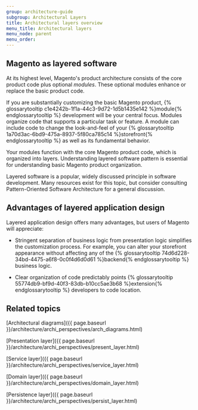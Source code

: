 ```yaml
---
group: architecture-guide
subgroup: Architectural Layers
title: Architectural layers overview
menu_title: Architectural layers
menu_node: parent
menu_order:
---
```


## Magento as layered software

At its highest level, Magento's product architecture consists of the core product code plus optional <i>modules</i>. These optional modules enhance or replace the basic product code.

If you are substantially customizing the basic Magento product, {% glossarytooltip c1e4242b-1f1a-44c3-9d72-1d5b1435e142 %}module{% endglossarytooltip %} development will be your central focus. Modules organize code that supports a particular task or feature. A module can include code to change the look-and-feel of your {% glossarytooltip 1a70d3ac-6bd9-475a-8937-5f80ca785c14 %}storefront{% endglossarytooltip %} as well as its fundamental behavior.

Your modules function with the core Magento product code, which is organized into layers. Understanding layered software pattern is essential for understanding basic Magento product organization.

Layered software is a popular, widely discussed principle in software development. Many resources exist for this topic, but consider consulting Pattern-Oriented Software Architecture for a general discussion.

## Advantages of layered application design

Layered application design offers many advantages, but users of Magento will appreciate:

* Stringent separation of business logic from presentation logic simplifies the customization process. For example, you can alter your storefront appearance without affecting any of the {% glossarytooltip 74d6d228-34bd-4475-a6f8-0c0f4d6d0d61 %}backend{% endglossarytooltip %} business logic.

* Clear organization of code predictably points {% glossarytooltip 55774db9-bf9d-40f3-83db-b10cc5ae3b68 %}extension{% endglossarytooltip %} developers to code location.

## Related topics

[Architectural diagrams]({{ page.baseurl }}/architecture/archi_perspectives/arch_diagrams.html)

[Presentation layer]({{ page.baseurl }}/architecture/archi_perspectives/present_layer.html)

[Service layer]({{ page.baseurl }}/architecture/archi_perspectives/service_layer.html)

[Domain layer]({{ page.baseurl }}/architecture/archi_perspectives/domain_layer.html)

[Persistence layer]({{ page.baseurl }}/architecture/archi_perspectives/persist_layer.html)
